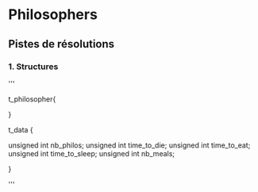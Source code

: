 # Philosophers




## Pistes de résolutions




### 1. Structures

'''

t_philosopher{




}

t_data {

unsigned int  nb_philos;
unsigned int  time_to_die;
unsigned int  time_to_eat;
unsigned int  time_to_sleep;
unsigned int  nb_meals;

}

'''


